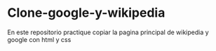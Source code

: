 # Clone-google-y-wikipedia
En este repositorio practique copiar la pagina principal de wikipedia y google con html  y css

